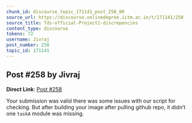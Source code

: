 ```yaml
---
chunk_id: discourse_topic_171141_post_258_00
source_url: https://discourse.onlinedegree.iitm.ac.in/t/171141/258
source_title: Tds-official-Project1-discrepencies
content_type: discourse
tokens: 72
username: Jivraj
post_number: 258
topic_id: 171141
---
```


## Post #258 by Jivraj

**Direct Link**: [Post #258](https://discourse.onlinedegree.iitm.ac.in/t/171141/258)

Your submission was valid there was some issues with our script for checking. But after building your image after pulling github repo, it didn’t one `taskA` module was missing.

